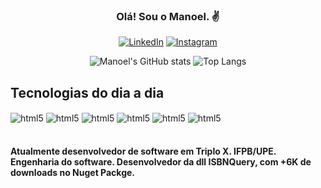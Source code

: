 
<div style="display: inline_block" align="center">

### Olá! Sou o Manoel. ✌️

[![LinkedIn](https://img.shields.io/badge/LinkedIn-0077B5?style=for-the-badge&logo=linkedin&logoColor=white)](https://www.linkedin.com/in/manoel-victor-lira-832442283/)
[![Instagram](https://img.shields.io/badge/Instagram-E4405F?style=for-the-badge&logo=instagram&logoColor=white)](https://www.instagram.com/victordw.bbc/)

![Manoel's GitHub stats](https://github-readme-stats.vercel.app/api?username=manoel0810&show_icons=true&theme=radical)
![Top Langs](https://github-readme-stats.vercel.app/api/top-langs/?username=manoel0810&layout=compact&theme=radical)

</div>


## Tecnologias do dia a dia

<div style="display: inline_block">
<img align="center" alt="html5" src = "https://img.shields.io/badge/C%23-239120?style=for-the-badge&logo=c-sharp&logoColor=white"/>
<img align="center" alt="html5" src = "https://img.shields.io/badge/.NET-5C2D91?style=for-the-badge&logo=.net&logoColor=white"/>
<img align="center" alt="html5" src = "https://img.shields.io/badge/Java-ED8B00?style=for-the-badge&logo=openjdk&logoColor=white"/>
<img align="center" alt="html5"
 src = "https://img.shields.io/badge/Python-3776AB?style=for-the-badge&logo=python&logoColor=white"/>
<img align="center" alt="html5" src = "https://img.shields.io/badge/SQLite-07405E?style=for-the-badge&logo=sqlite&logoColor=white"/>
<img align="center" alt="html5" src = "https://img.shields.io/badge/MySQL-00000F?style=for-the-badge&logo=mysql&logoColor=white"/>
</div><br/>

#### Atualmente desenvolvedor de software em Triplo X. IFPB/UPE. Engenharia do software. Desenvolvedor da dll ISBNQuery, com +6K de downloads no Nuget Packge.


